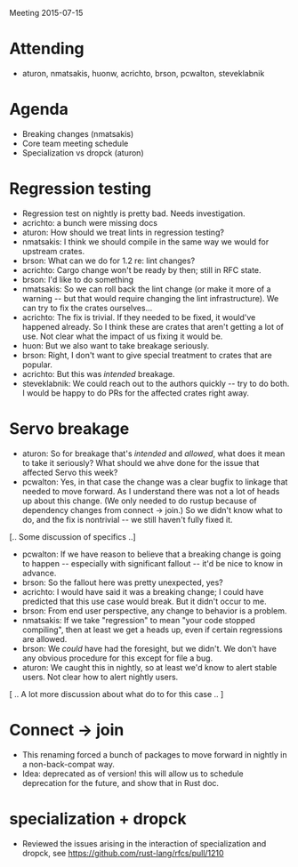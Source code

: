 Meeting 2015-07-15

# Attending

- aturon, nmatsakis, huonw, acrichto, brson, pcwalton, steveklabnik

# Agenda

- Breaking changes (nmatsakis)
- Core team meeting schedule
- Specialization vs dropck (aturon)

# Regression testing

- Regression test on nightly is pretty bad. Needs investigation.
- acrichto: a bunch were missing docs
- aturon: How should we treat lints in regression testing?
- nmatsakis: I think we should compile in the same way we would for upstream crates.
- brson: What can we do for 1.2 re: lint changes?
- acrichto: Cargo change won't be ready by then; still in RFC state.
- brson: I'd like to do something
- nmatsakis: So we can roll back the lint change (or make it more of a warning -- but that would require changing the lint infrastructure). We can try to fix the crates ourselves...
- acrichto: The fix is trivial. If they needed to be fixed, it would've happened already. So I think these are crates that aren't getting a lot of use. Not clear what the impact of us fixing it would be.
- huon: But we also want to take breakage seriously.
- brson: Right, I don't want to give special treatment to crates that are popular.
- acrichto: But this was *intended* breakage.
- steveklabnik: We could reach out to the authors quickly -- try to do both. I would be happy to do PRs for the affected crates right away.

# Servo breakage

- aturon: So for breakage that's *intended* and *allowed*, what does it mean to take it seriously? What should we ahve done for the issue that affected Servo this week?
- pcwalton: Yes, in that case the change was a clear bugfix to linkage that needed to move forward. As I understand there was not a lot of heads up about this change. (We only needed to do rustup because of dependency changes from connect -> join.) So we didn't know what to do, and the fix is nontrivial -- we still haven't fully fixed it.

[.. Some discussion of specifics ..]

- pcwalton: If we have reason to believe that a breaking change is going to happen -- especially with significant fallout -- it'd be nice to know in advance.
- brson: So the fallout here was pretty unexpected, yes?
- acrichto: I would have said it was a breaking change; I could have predicted that this use case would break. But it didn't occur to me.
- brson: From end user perspective, any change to behavior is a problem.
- nmatsakis: If we take "regression" to mean "your code stopped compiling", then at least we get a heads up, even if certain regressions are allowed.
- brson: We *could* have had the foresight, but we didn't. We don't have any obvious procedure for this except for file a bug.
- aturon: We caught this in nightly, so at least we'd know to alert stable users. Not clear how to alert nightly users.

[ .. A lot more discussion about what do to for this case .. ]

# Connect -> join

- This renaming forced a bunch of packages to move forward in nightly in a non-back-compat way.
- Idea: deprecated as of version! this will allow us to schedule deprecation for the future, and show that in Rust doc.

# specialization + dropck

- Reviewed the issues arising in the interaction of specialization and dropck, see https://github.com/rust-lang/rfcs/pull/1210
